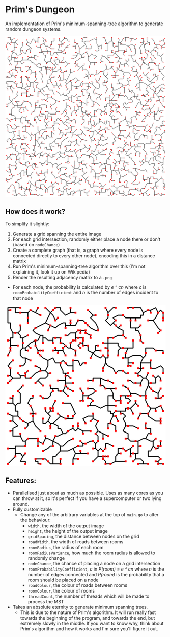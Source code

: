 # Prim's Dungeon

An implementation of Prim's minimum-spanning-tree algorithm to generate random dungeon systems.

![](eg/a.png)

## How does it work?

To simplify it slightly:

 1. Generate a grid spanning the entire image
 2. For each grid intersection, randomly either place a node there or don't (based on `nodeChance`)
 3. Create a complete graph (that is, a graph where every node is connected directly to every other node), encoding this in a distance matrix
 4. Run Prim's minimum-spanning-tree algorithm over this (I'm not explaining it, look it up on Wikipedia)
 5. Render the resulting adjacency matrix to a `.png`
   - For each node, the probability is calculated by _e ^ cn_ where _c_ is `roomProbabilityCoefficient` and _n_ is the number of edges incident to that node

![](eg/b.png)

## Features:

 - Parallelised just about as much as possible. Uses as many cores as you can throw at it, so it's perfect if you have a supercomputer or two lying around.
 - Fully customizable
   - Change any of the arbitrary variables at the top of `main.go` to alter the behaviour:
     - `width`, the width of the output image
     - `height`, the height of the output image
     - `gridSpacing`, the distance between nodes on the grid
     - `roadWidth`, the width of roads between rooms
     - `roomRadius`, the radius of each room
     - `roomRadiusVariance`, how much the room radius is allowed to randomly change
     - `nodeChance`, the chance of placing a node on a grid intersection
     - `roomProbabilityCoefficient`, _c_ in _P(room) = e ^ cn_ where _n_ is the number of edges connected and _P(room)_ is the probability that a room should be placed on a node
     - `roadColour`, the colour of roads between rooms
     - `roomColour`, the colour of rooms
     - `threadCount`, the number of threads which will be made to process the MST
 - Takes an absolute eternity to generate minimum spanning trees.
   - This is due to the nature of Prim's algorithm. It will run really fast towards the beginning of the program, and towards the end, but extremely slowly in the middle. If you want to know why, think about Prim's algorithm and how it works and I'm sure you'll figure it out.
